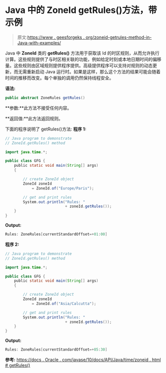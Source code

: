 # Java 中的 ZoneId getRules()方法，带示例

> 原文:[https://www . geesforgeks . org/zoneid-getrules-method-in-Java-with-examples/](https://www.geeksforgeeks.org/zoneid-getrules-method-in-java-with-examples/)

Java 中 **ZoneId** 类的 **getRules()** 方法用于获取该 Id 的时区规则，从而允许执行计算。这些规则提供了与时区相关联的功能，例如给定时刻或本地日期时间的偏移量。这些规则由区域规则提供程序提供。高级提供程序可以支持对规则的动态更新，而无需重新启动 Java 运行时。如果是这样，那么这个方法的结果可能会随着时间的推移而改变。每个单独的调用仍然保持线程安全。

**语法:**

```java
public abstract ZoneRules getRules()

```

**参数:**此方法不接受任何内容。

**返回值:**此方法返回规则。

下面的程序说明了 getRules()方法:
**程序 1:**

```java
// Java program to demonstrate
// ZoneId.getRules() method

import java.time.*;

public class GFG {
    public static void main(String[] args)
    {

        // create ZoneId object
        ZoneId zoneId
            = ZoneId.of("Europe/Paris");

        // get and print rules
        System.out.println("Rules: "
                           + zoneId.getRules());
    }
}
```

**Output:**

```java
Rules: ZoneRules[currentStandardOffset=+01:00]

```

**程序 2:**

```java
// Java program to demonstrate
// ZoneId.getRules() method

import java.time.*;

public class GFG {
    public static void main(String[] args)
    {

        // create ZoneId object
        ZoneId zoneId
            = ZoneId.of("Asia/Calcutta");

        // get and print rules
        System.out.println("Rules: "
                           + zoneId.getRules());
    }
}
```

**Output:**

```java
Rules: ZoneRules[currentStandardOffset=+05:30]

```

**参考:**
[https://docs . Oracle . com/javase/10/docs/API/Java/time/zoneid . html # getRules()](https://docs.oracle.com/javase/10/docs/api/java/time/ZoneId.html#getRules())
